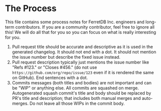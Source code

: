 # The Process

This file contains some process notes for FerretDB Inc. engineers and long-term contributors.
If you are a community contributor, feel free to ignore all this!
We will do all that for you so you can focus on what is really interesting for you.

1. Pull request title should be accurate and descriptive as it is used in the generated changelog.
   It should not end with a dot.
   It should not mention the issue number but describe the fixed issue instead.
2. Pull request description typically just mentions the issue number like "Refs #123." or "Closes #456." (do not use `https://github.com/org/repo/issue/123` even if it is rendered the same on GitHub).
   End sentences with a dot.
3. Commits messages (both titles and bodies) are not important and can be "WIP" or anything else.
   All commits are squashed on merge.
   Autogenerated squash commit's title and body should be replaced by PR's title and description; that includes both manual merges and auto-merges.
   Do not leave all those WIPs in the commit body.
